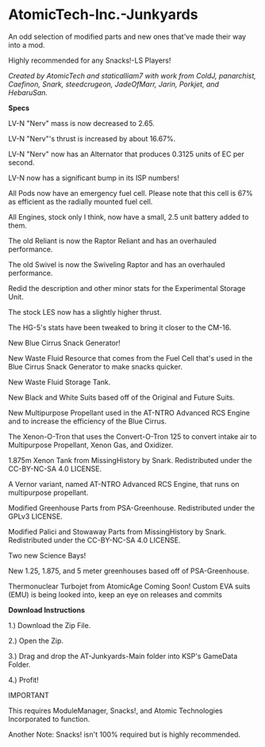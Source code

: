# AtomicTech-Inc.-Junkyards
An odd selection of modified parts and new ones that've made their way into a mod.

Highly recommended for any Snacks!-LS Players!

*Created by AtomicTech and staticalliam7 with work from ColdJ, panarchist, Caefinon, Snark, steedcrugeon, JadeOfMarr, Jarin, Porkjet, and HebaruSan.*

**Specs**

LV-N "Nerv" mass is now decreased to 2.65.

LV-N "Nerv"'s thrust is increased by about 16.67%.

LV-N "Nerv" now has an Alternator that produces 0.3125 units of EC per second.

LV-N now has a significant bump in its ISP numbers!

All Pods now have an emergency fuel cell. Please note that this cell is 67% as efficient as the radially mounted fuel cell.

All Engines, stock only I think, now have a small, 2.5 unit battery added to them.

The old Reliant is now the Raptor Reliant and has an overhauled performance.

The old Swivel is now the Swiveling Raptor and has an overhauled performance.

Redid the description and other minor stats for the Experimental Storage Unit.

The stock LES now has a slightly higher thrust.

The HG-5's stats have been tweaked to bring it closer to the CM-16.

New Blue Cirrus Snack Generator!

New Waste Fluid Resource that comes from the Fuel Cell that's used in the Blue Cirrus Snack Generator to make snacks quicker.

New Waste Fluid Storage Tank.

New Black and White Suits based off of the Original and Future Suits.

New Multipurpose Propellant used in the AT-NTRO Advanced RCS Engine and to increase the efficiency of the Blue Cirrus.

The Xenon-O-Tron that uses the Convert-O-Tron 125 to convert intake air to Multipurpose Propellant, Xenon Gas, and Oxidizer.

1.875m Xenon Tank from MissingHistory by Snark. Redistributed under the CC-BY-NC-SA 4.0 LICENSE.

A Vernor variant, named AT-NTRO Advanced RCS Engine, that runs on multipurpose propellant.

Modified Greenhouse Parts from PSA-Greenhouse. Redistributed under the GPLv3 LICENSE.

Modified Palici and Stowaway Parts from MissingHistory by Snark. Redistributed under the CC-BY-NC-SA 4.0 LICENSE.

Two new Science Bays!

New 1.25, 1.875, and 5 meter greenhouses based off of PSA-Greenhouse.

Thermonuclear Turbojet from AtomicAge Coming Soon! 
Custom EVA suits (EMU) is being looked into, keep an eye on releases and commits

**Download Instructions**

1.) Download the Zip File.

2.) Open the Zip.

3.) Drag and drop the AT-Junkyards-Main folder into KSP's GameData Folder.

4.) Profit!

IMPORTANT

This requires ModuleManager, Snacks!, and Atomic Technologies Incorporated to function.

Another Note: Snacks! isn't 100% required but is highly recommended. 

